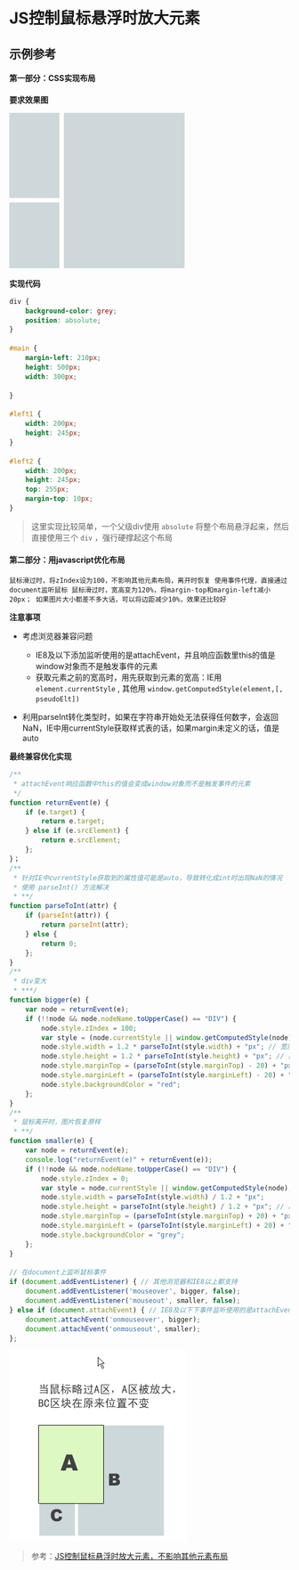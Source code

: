 # JS控制鼠标悬浮时放大元素

## 示例参考

#### 第一部分：CSS实现布局

**要求效果图**

![js实现鼠标放大之CSS实现布局图](../images/js实现鼠标放大之CSS实现布局图.png)

**实现代码**

``` css
div {
    background-color: grey;
    position: absolute;
}

#main {
    margin-left: 210px;
    height: 500px;
    width: 300px;

}

#left1 {
    width: 200px;
    height: 245px;
}

#left2 {
    width: 200px;
    height: 245px;
    top: 255px;
    margin-top: 10px;
}
```

> 这里实现比较简单，一个父级div使用 `absolute` 将整个布局悬浮起来，然后直接使用三个 `div` ，强行硬撑起这个布局

#### 第二部分：用javascript优化布局

	鼠标滑过时，将zIndex设为100，不影响其他元素布局，离开时恢复 使用事件代理，直接通过document监听鼠标 鼠标滑过时，宽高变为120%，将margin-top和margin-left减小20px； 如果图片大小都差不多大话，可以将边距减少10%，效果还比较好

**注意事项**

* 考虑浏览器兼容问题

    + IE8及以下添加监听使用的是attachEvent，并且响应函数里this的值是window对象而不是触发事件的元素
    + 获取元素之前的宽高时，用先获取到元素的宽高：IE用 `element.currentStyle` , 其他用 `window.getComputedStyle(element,[, pseudoElt])` 

* 利用parseInt转化类型时，如果在字符串开始处无法获得任何数字，会返回NaN，IE中用currentStyle获取样式表的话，如果margin未定义的话，值是auto

**最终兼容优化实现**

``` js
/**
 * attachEvent响应函数中this的值会变成window对象而不是触发事件的元素
 */
function returnEvent(e) {
    if (e.target) {
        return e.target;
    } else if (e.srcElement) {
        return e.srcElement;
    };
}；
/**
 * 针对IE中currentStyle获取到的属性值可能是auto，导致转化成int时出现NaN的情况
 * 使用 parseInt() 方法解决
 * **/
function parseToInt(attr) {
    if (parseInt(attr)) {
        return parseInt(attr);
    } else {
        return 0;
    };
}
/**
 * div变大
 * ***/
function bigger(e) {
    var node = returnEvent(e);
    if (!!node && node.nodeName.toUpperCase() == "DIV") {
        node.style.zIndex = 100;
        var style = (node.currentStyle || window.getComputedStyle(node)); // 非IE和IE
        node.style.width = 1.2 * parseToInt(style.width) + "px"; // 宽度放大1.2倍
        node.style.height = 1.2 * parseToInt(style.height) + "px"; // 高度放大1.2倍
        node.style.marginTop = (parseToInt(style.marginTop) - 20) + "px";
        node.style.marginLeft = (parseToInt(style.marginLeft) - 20) + "px";
        node.style.backgroundColor = "red";
    };
}
/**
 * 鼠标离开时，图片恢复原样
 * **/
function smaller(e) {
    var node = returnEvent(e);
    console.log("returnEvent(e)" + returnEvent(e));
    if (!!node && node.nodeName.toUpperCase() == "DIV") {
        node.style.zIndex = 0;
        var style = node.currentStyle || window.getComputedStyle(node); // 非IE和IE
        node.style.width = parseToInt(style.width) / 1.2 + "px";
        node.style.height = parseToInt(style.height) / 1.2 + "px"; // 高度缩减1.2倍
        node.style.marginTop = (parseToInt(style.marginTop) + 20) + "px";
        node.style.marginLeft = (parseToInt(style.marginLeft) + 20) + "px";
        node.style.backgroundColor = "grey";
    };
}

// 在document上监听鼠标事件
if (document.addEventListener) { // 其他浏览器和IE8以上都支持
    document.addEventListener('mouseover', bigger, false);
    document.addEventListener('mouseout', smaller, false);
} else if (document.attachEvent) { // IE8及以下下事件监听使用的是attachEvent
    document.attachEvent('onmouseover', bigger);
    document.attachEvent('onmouseout', smaller);
};
```

![js实现鼠标放大之鼠标触发放大图](../images/js实现鼠标放大之鼠标触发放大图.png)

> 参考：[JS控制鼠标悬浮时放大元素，不影响其他元素布局](https://hyq9508.github.io/javascript/2015/06/29/jschangewidth.html)

